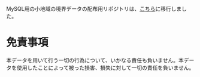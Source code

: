 MySQL用の小地域の境界データの配布用リポジトリは、[こちら](https://github.com/YoshiakiYamasaki/MySQL-GIS-Data-Japan-eStat)に移行しました。

# 免責事項
本データを用いて行う一切の行為について、いかなる責任も負いません。本データを使用したことによって被った損害、損失に対して一切の責任を負いません。
